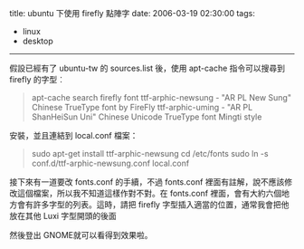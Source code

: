 title: ubuntu 下使用 firefly 點陣字
date: 2006-03-19 02:30:00
tags: 
- linux
- desktop
---

假設已經有了 ubuntu-tw 的 sources.list 後，使用 apt-cache 指令可以搜尋到 firefly 的字型︰
> apt-cache search firefly font
> ttf-arphic-newsung - "AR PL New Sung" Chinese TrueType font by FireFly
> ttf-arphic-uming - "AR PL ShanHeiSun Uni" Chinese Unicode TrueType font Mingti style

安裝，並且連結到 local.conf 檔案：
> sudo apt-get install ttf-arphic-newsung
> cd /etc/fonts
> sudo ln -s conf.d/ttf-arphic-newsung.conf local.conf

接下來有一道要改 fonts.conf 的手續，不過 fonts.conf 裡面有註解，說不應該修改這個檔案，所以我不知道這樣作對不對。在 fonts.conf 裡面，會有大約六個地方會有許多字型的列表。這時，請把 firefly 字型插入適當的位置，通常我會把他放在其他 Luxi 字型開頭的後面

然後登出 GNOME就可以看得到效果啦。